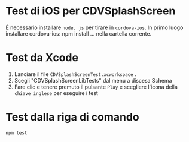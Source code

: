 <!--
# license: Licensed to the Apache Software Foundation (ASF) under one
#         or more contributor license agreements.  See the NOTICE file
#         distributed with this work for additional information
#         regarding copyright ownership.  The ASF licenses this file
#         to you under the Apache License, Version 2.0 (the
#         "License"); you may not use this file except in compliance
#         with the License.  You may obtain a copy of the License at
#
#           http://www.apache.org/licenses/LICENSE-2.0
#
#         Unless required by applicable law or agreed to in writing,
#         software distributed under the License is distributed on an
#         "AS IS" BASIS, WITHOUT WARRANTIES OR CONDITIONS OF ANY
#         KIND, either express or implied.  See the License for the
#         specific language governing permissions and limitations
#         under the License.
-->
# Test di iOS per CDVSplashScreen
È necessario installare `node. js` per tirare in `cordova-ios`.
In primo luogo installare cordova-ios:
    npm install
... nella cartella corrente.
# Test da Xcode
  1. Lanciare il file `CDVSplashScreenTest.xcworkspace` .
  2. Scegli "CDVSplashScreenLibTests" dal menu a discesa Schema
  3. Fare clic e tenere premuto il pulsante `Play` e scegliere l'icona della `chiave inglese` per eseguire i test
# Test dalla riga di comando
    npm test
